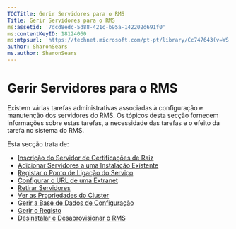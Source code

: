 ```yaml
---
TOCTitle: Gerir Servidores para o RMS
Title: Gerir Servidores para o RMS
ms:assetid: '7dcd8edc-5d88-421c-b95a-142202d691f0'
ms:contentKeyID: 18124060
ms:mtpsurl: 'https://technet.microsoft.com/pt-pt/library/Cc747643(v=WS.10)'
author: SharonSears
ms.author: SharonSears
---
```


Gerir Servidores para o RMS
===========================

Existem várias tarefas administrativas associadas à configuração e manutenção dos servidores do RMS. Os tópicos desta secção fornecem informações sobre estas tarefas, a necessidade das tarefas e o efeito da tarefa no sistema do RMS.

Esta secção trata de:

-   [Inscrição do Servidor de Certificações de Raiz](https://technet.microsoft.com/3f69d25e-ecae-447f-b741-a819c8cf6227)
-   [Adicionar Servidores a uma Instalação Existente](https://technet.microsoft.com/7f3598ff-cd19-4daa-aa65-877f7f95a8ec)
-   [Registar o Ponto de Ligação do Serviço](https://technet.microsoft.com/446d83ec-3224-45e2-9697-625e7db338f3)
-   [Configurar o URL de uma Extranet](https://technet.microsoft.com/88fec9ff-c96c-4d20-8856-0485e7507572)
-   [Retirar Servidores](https://technet.microsoft.com/52005e2e-9563-4ba0-906c-3cc76f9c378f)
-   [Ver as Propriedades do Cluster](https://technet.microsoft.com/d1307d46-8fcc-4bee-bfe7-f684bb2254c9)
-   [Gerir a Base de Dados de Configuração](https://technet.microsoft.com/21551ca0-d09e-48ee-a9b3-287ed4586db7)
-   [Gerir o Registo](https://technet.microsoft.com/8fccfc57-2135-494e-8e44-f6191bf5e4a0)
-   [Desinstalar e Desaprovisionar o RMS](https://technet.microsoft.com/cae1ed5b-f716-41f0-8e14-7cbfef405331)
